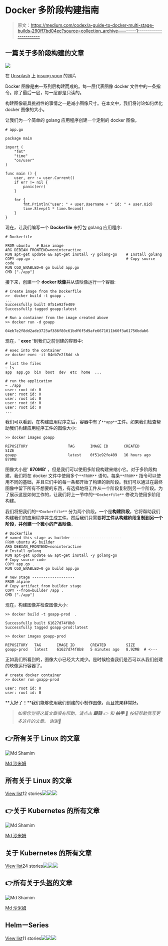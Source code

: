 # Docker 多阶段构建指南

> 原文：<https://medium.com/codex/a-guide-to-docker-multi-stage-builds-290ff7bd04ec?source=collection_archive---------1----------------------->

## 一篇关于多阶段构建的文章

![](img/0b8e858891228c18798eea2ed554d5d6.png)

在 [Unsplash](https://unsplash.com?utm_source=medium&utm_medium=referral) 上 [insung yoon](https://unsplash.com/@insungyoon?utm_source=medium&utm_medium=referral) 的照片

Docker 图像是由一系列层构建而成的。每一层代表图像 docker 文件中的一条指令。除了最后一层，每一层都是只读的。

构建图像最具挑战性的事情之一是减小图像尺寸。在本文中，我们将讨论如何优化 docker 图像的大小。

让我们为一个简单的 golang 应用程序创建一个定制的 docker 图像。

```
# app.go

package main

import (
    "fmt"
    "time"
    "os/user"
)

func main () {
    user, err := user.Current()
    if err != nil {
        panic(err)
    }

    for {
        fmt.Println("user: " + user.Username + " id: " + user.Uid)
        time.Sleep(1 * time.Second)
    }
}
```

现在，让我们编写一个 **Dockerfile** 来打包 golang 应用程序:

```
# Dockerfile

FROM ubuntu   # Base image 
ARG DEBIAN_FRONTEND=noninteractive   
RUN apt-get update && apt-get install -y golang-go    # Install golang
COPY app.go .                                         # Copy source code                 
RUN CGO_ENABLED=0 go build app.go                     
CMD ["./app"] 
```

接下来，创建一个 **docker 映像**并从该映像运行一个容器:

```
# Create image from the Dockerfile
>>  docker build -t goapp .
...
Successfully built 0f51e92fe409
Successfully tagged goapp:latest

# Run a container from the image created above
>> docker run -d goapp

04eb7e2f8dd2ade3723af386f80c61bdf6f5d9afe6671011b60f3a61756bdab6
```

现在，' **exec** '到我们之前创建的容器中:

```
# exec into the container
>> docker exec -it 04eb7e2f8dd sh

# list the files
~ ls
app  app.go  bin  boot  dev  etc  home  ...

# run the application 
~ ./app
user: root id: 0
user: root id: 0
user: root id: 0
user: root id: 0
user: root id: 0
...
```

我们可以看到，在构建应用程序之后，容器中有了`**app**`工件。如果我们检查帮助我们构建应用程序工件的图像大小:

```
>> docker images goapp

REPOSITORY                  TAG       IMAGE ID       CREATED        SIZE
goapp                       latest    0f51e92fe409   16 hours ago   870MB
```

图像大小是' **870MB'** ，但是我们可以使用多阶段构建来缩小它。对于多阶段构建，我们将在 docker 文件中使用多个`**FROM**` 语句。每条`**FROM**` 指令可以使用不同的基础，并且它们中的每一条都开始了构建的新阶段。我们可以通过在最终图像中留下所有不想要的东西，有选择地将工件从一个阶段复制到另一个阶段。为了展示这是如何工作的，让我们将上一节中的`**Dockerfile**` 修改为使用多阶段构建。

我们将把我们的`**Dockerfile**` 分为两个阶段。一个是**构建阶段**，它将帮助我们构建我们的应用程序并生成工件。然后我们只需要**将工件从构建阶段复制到另一个阶段，并创建一个微小的产品映像**。

```
# Dockerfile
# named this stage as builder ----------------------
FROM ubuntu AS builder         
ARG DEBIAN_FRONTEND=noninteractive   
# Install golang
RUN apt-get update && apt-get install -y golang-go   
# Copy source code
COPY app.go .                                             
RUN CGO_ENABLED=0 go build app.go

# new stage -------------------
FROM alpine
# Copy artifact from builder stage                   
COPY --from=builder /app .   
CMD ["./app"]
```

现在，构建图像并检查图像大小:

```
>> docker build -t goapp-prod  .

Successfully built 61627d74f8b8
Successfully tagged goapp-prod:latest

>> docker images goapp-prod

REPOSITORY   TAG       IMAGE ID       CREATED         SIZE
goapp-prod   latest    61627d74f8b8   5 minutes ago   8.92MB  # <---
```

正如我们所看到的，图像大小已经大大减少。是时候检查我们是否可以从我们创建的映像运行容器了。

```
# create docker container
>> docker run goapp-prod

user: root id: 0
user: root id: 0
```

**太好了！**我们能够使用我们创建的小制作图像，而且效果非常好。

> *如果您觉得这篇文章很有帮助，请点击* ***跟随*** *👉* *和* ***拍手*** *👏* *按钮帮助我写更多这样的文章。
> 谢谢🖤*

## 👉所有关于 Linux 的文章

![Md Shamim](img/b46bdc53005abde6c6cb3e8ff0c200c3.png)

[Md 沙米姆](/@shamimice03?source=post_page-----290ff7bd04ec--------------------------------)

## 所有关于 Linux 的文章

[View list](/@shamimice03/list/all-articles-on-linux-1339e15e3304?source=post_page-----290ff7bd04ec--------------------------------)12 stories![](img/259cf1a3ab76526a3f714f7cbaffac3d.png)![](img/985a8b8ce1f1090a033d94ee7ac5f4fd.png)![](img/d917609dcb8b45812e60ccd8bf2ed277.png)

## 👉关于 Kubernetes 的所有文章

![Md Shamim](img/b46bdc53005abde6c6cb3e8ff0c200c3.png)

[Md 沙米姆](/@shamimice03?source=post_page-----290ff7bd04ec--------------------------------)

## 关于 Kubernetes 的所有文章

[View list](/@shamimice03/list/all-articles-on-kubernetes-7ae1a0f96f3b?source=post_page-----290ff7bd04ec--------------------------------)24 stories![](img/f1050aa27a3ef03122558b1ba1de1f58.png)![](img/f1c4131e92176033bce05392de197205.png)![](img/27d4385154af67764cf37713dbbdc38e.png)

## 👉所有关于头盔的文章

![Md Shamim](img/b46bdc53005abde6c6cb3e8ff0c200c3.png)

[Md 沙米姆](/@shamimice03?source=post_page-----290ff7bd04ec--------------------------------)

## HelmーSeries

[View list](/@shamimice03/list/helmseries-6e2076d48ba8?source=post_page-----290ff7bd04ec--------------------------------)11 stories![](img/9ba5df61339b6f5d2ad01696050835e3.png)![](img/74e4f8812ce0aceba2616e176b3021c2.png)![](img/a734d6746ba78eda4d8d1347c4231bae.png)